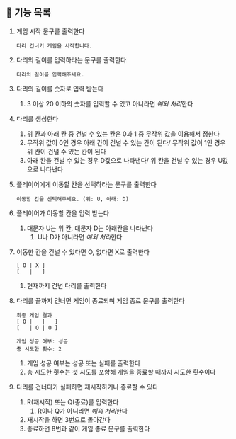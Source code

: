## 📄 기능 목록
1. 게임 시작 문구를 출력한다
   ```
   다리 건너기 게임을 시작합니다.
   ```
2. 다리의 길이를 입력하라는 문구를 출력한다
   ```
   다리의 길이를 입력해주세요.
   ```
3. 다리의 길이를 숫자로 입력 받는다
   1. 3 이상 20 이하의 숫자를 입력할 수 있고 아니라면 *예외 처리*한다

4. 다리를 생성한다
   1. 위 칸과 아래 칸 중 건널 수 있는 칸은 0과 1 중 무작위 값을 이용해서 정한다
   2. 무작위 값이 0인 경우 아래 칸이 건널 수 있는 칸이 된다/
      무작위 값이 1인 경우 위 칸이 건널 수 있는 칸이 된다
   3. 아래 칸을 건널 수 있는 경우 D값으로 나타낸다/
      위 칸을 건널 수 있는 경우 U값으로 나타낸다

5. 플레이어에게 이동할 칸을 선택하라는 문구를 출력한다
   ```
   이동할 칸을 선택해주세요. (위: U, 아래: D)
   ```

6. 플레이어가 이동할 칸을 입력 받는다
   1. 대문자 U는 위 칸, 대문자 D는 아래칸을 나타낸다
      1. U나 D가 아니라면 *예외 처리*한다

7. 이동한 칸을 건널 수 있다면 O, 없다면 X로 출력한다
   ```
   [ O | X ]
   [   |   ]
   ```
   1. 현재까지 건넌 다리를 출력한다

8. 다리를 끝까지 건너면 게임이 종료되며 게임 종료 문구를 출력한다
   ```
   최종 게임 결과
   [ O |   |   ]
   [   | O | O ]
   
   게임 성공 여부: 성공
   총 시도한 횟수: 2
   ```
   1. 게임 성공 여부는 성공 또는 실패를 출력한다
   2. 총 시도한 횟수는 첫 시도를 포함해 게임을 종료할 때까지 시도한 횟수이다

9. 다리를 건너다가 실패하면 재시작하거나 종료할 수 있다
   1. R(재시작) 또는 Q(종료)를 입력한다
      1. R이나 Q가 아니라면 *예외 처리*한다
   2. 재시작을 하면 3번으로 돌아간다
   3. 종료하면 8번과 같이 게임 종료 문구를 출력한다